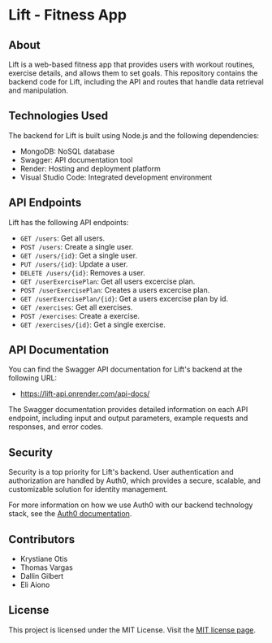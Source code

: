 # Lift - Fitness App
## About
Lift is a web-based fitness app that provides users with workout routines, exercise details, and allows them to set goals. This repository contains the backend code for Lift, including the API and routes that handle data retrieval and manipulation.

## Technologies Used
The backend for Lift is built using Node.js and the following dependencies:
* MongoDB: NoSQL database
* Swagger: API documentation tool
* Render: Hosting and deployment platform
* Visual Studio Code: Integrated development environment

## API Endpoints
Lift has the following API endpoints:

* `GET /users`: Get all users.
* `POST /users`: Create a single user.
* `GET /users/{id}`: Get a single user.
* `PUT /users/{id}`: Update a user.
* `DELETE /users/{id}`: Removes a user.
* `GET /userExercisePlan`: Get all users excercise plan.
* `POST /userExercisePlan`: Creates a users excercise plan.
* `GET /userExercisePlan/{id}`: Get a users excercise plan by id.
* `GET /exercises`: Get all exercises.
* `POST /exercises`: Create a exercise.
* `GET /exercises/{id}`: Get a single exercise.

## API Documentation
You can find the Swagger API documentation for Lift's backend at the following URL:

* https://lift-api.onrender.com/api-docs/

The Swagger documentation provides detailed information on each API endpoint, including input and output parameters, example requests and responses, and error codes.

## Security
Security is a top priority for Lift's backend. 
User authentication and authorization are handled by Auth0, which provides a secure, scalable, and customizable solution for identity management.

For more information on how we use Auth0 with our backend technology stack, see the [Auth0 documentation](https://auth0.com/docs/get-started).

## Contributors
* Krystiane Otis
* Thomas Vargas
* Dallin Gilbert
* Eli Aiono

## License
This project is licensed under the MIT License. Visit the [MIT license page](https://choosealicense.com/licenses/mit/).
